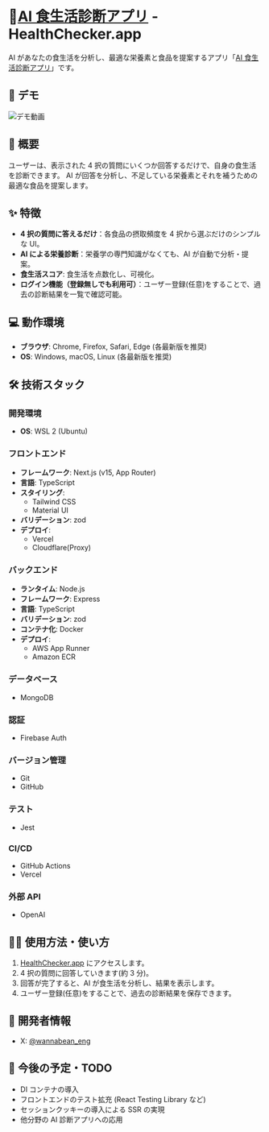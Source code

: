 # 🤖[AI 食生活診断アプリ](https://www.healthchecker.app/) - HealthChecker.app

AI があなたの食生活を分析し、最適な栄養素と食品を提案するアプリ「[AI 食生活診断アプリ](https://www.healthchecker.app/)」です。

## 👀 デモ

![デモ動画](https://github.com/Kay-pht/Health-Checker-App-NextjsVer/blob/main/frontend/public/images/README_pf_intro.gif)

## 📝 概要

ユーザーは、表示された 4 択の質問にいくつか回答するだけで、自身の食生活を診断できます。
AI が回答を分析し、不足している栄養素とそれを補うための最適な食品を提案します。

## ✨ 特徴

- **4 択の質問に答えるだけ**：各食品の摂取頻度を 4 択から選ぶだけのシンプルな UI。
- **AI による栄養診断**：栄養学の専門知識がなくても、AI が自動で分析・提案。
- **食生活スコア**: 食生活を点数化し、可視化。
- **ログイン機能（登録無しでも利用可）**：ユーザー登録(任意)をすることで、過去の診断結果を一覧で確認可能。

## 💻 動作環境

- **ブラウザ**: Chrome, Firefox, Safari, Edge (各最新版を推奨)
- **OS**: Windows, macOS, Linux (各最新版を推奨)

## 🛠️ 技術スタック

### 開発環境

- **OS**: WSL 2 (Ubuntu)

### フロントエンド

- **フレームワーク**: Next.js (v15, App Router)
- **言語**: TypeScript
- **スタイリング**:
  - Tailwind CSS
  - Material UI
- **バリデーション**: zod
- **デプロイ**:
  - Vercel
  - Cloudflare(Proxy)

### バックエンド

- **ランタイム**: Node.js
- **フレームワーク**: Express
- **言語**: TypeScript
- **バリデーション**: zod
- **コンテナ化**: Docker
- **デプロイ**:
  - AWS App Runner
  - Amazon ECR

### データベース

- MongoDB

### 認証

- Firebase Auth

### バージョン管理

- Git
- GitHub

### テスト

- Jest

### CI/CD

- GitHub Actions
- Vercel

### 外部 API

- OpenAI

## 👨‍💻 使用方法・使い方

1.  [HealthChecker.app](https://www.healthchecker.app/) にアクセスします。
2.  4 択の質問に回答していきます(約 3 分)。
3.  回答が完了すると、AI が食生活を分析し、結果を表示します。
4.  ユーザー登録(任意)をすることで、過去の診断結果を保存できます。

## 👤 開発者情報

- X: [@wannabean_eng](https://twitter.com/wannabean_eng)

## 🚀 今後の予定・TODO

- DI コンテナの導入
- フロントエンドのテスト拡充 (React Testing Library など)
- セッションクッキーの導入による SSR の実現
- 他分野の AI 診断アプリへの応用

